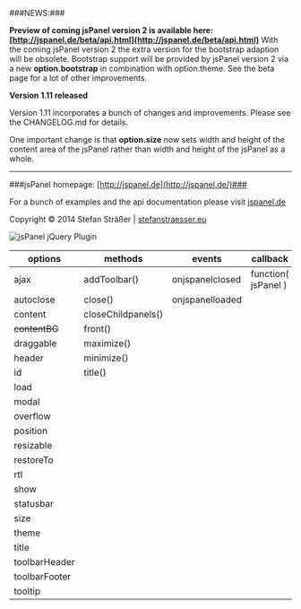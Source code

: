 ###NEWS:###

**Preview of coming jsPanel version 2 is available here: [http://jspanel.de/beta/api.html](http://jspanel.de/beta/api.html)**
With the coming jsPanel version 2 the extra version for the bootstrap adaption will be obsolete. Bootstrap support will be provided by jsPanel version 2 via a new **option.bootstrap** in combination with option.theme.
See the beta page for a lot of other improvements.

**Version 1.11 released**

Version 1.11 incorporates a bunch of changes and improvements. Please see the CHANGELOG.md for details.

One important change is that **option.size** now sets width and height of the content area of the jsPanel rather than width and height of the jsPanel as a whole.

---

###jsPanel homepage: [http://jspanel.de](http://jspanel.de/)###

For a bunch of examples and the api documentation please visit [jspanel.de](http://jspanel.de/)

Copyright &copy; 2014 Stefan Sträßer | [stefanstraesser.eu](http://stefanstraesser.eu)

![jsPanel jQuery Plugin](https://github.com/Flyer53/jsPanel/raw/master/jsPanel.jpg)

| options          | methods            | events           | callback            | properties      |
| ---------------- | ------------------ | ---------------- | ------------------- | --------------- |
| ajax             | addToolbar()       | onjspanelclosed  | function( jsPanel ) | content         |
| autoclose        | close()            | onjspanelloaded  |                     |                 |
| content          | closeChildpanels() |                  |                     |
| ~~contentBG~~    | front()            |                  |                     |
| draggable        | maximize()         |                  |                     |
| header           | minimize()         |                  |                     |
| id               | title()            |                  |                     |
| load             |                    |                  |                     |
| modal            |                    |                  |                     |
| overflow         |                    |                  |                     |
| position         |                    |                  |                     |
| resizable        |                    |                  |                     |
| restoreTo        |                    |                  |                     |
| rtl              |                    |                  |                     |
| show             |                    |                  |                     |
| statusbar        |                    |                  |                     |
| size             |                    |                  |                     |
| theme            |                    |                  |                     |
| title            |                    |                  |                     |
| toolbarHeader    |                    |                  |                     |
| toolbarFooter    |                    |                  |                     |
| tooltip          |                    |                  |                     |
